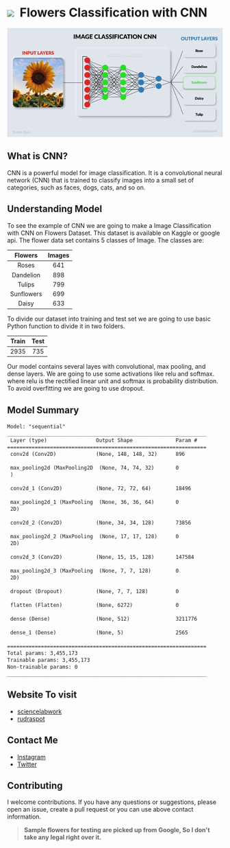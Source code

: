 
# <img src="https://media.giphy.com/media/X5PsaxTP6U3h9dUSxd/giphy.gif" width="25"/> &nbsp;Flowers Classification with CNN

<img src="CNN-preview-Image.png">

## What is CNN?

CNN is a powerful model for image classification. It is a convolutional neural network (CNN) that is trained to classify images into a small set of categories, such as faces, dogs, cats, and so on.

## Understanding Model

To see the example of CNN we are going to make a Image Classification with CNN on Flowers Dataset. This dataset is available on Kaggle or google api. The flower data set contains 5 classes of Image. The classes are:

| Flowers | Images |
|:-------:|:------:|
| Roses | 641 |
| Dandelion | 898 |
| Tulips | 799 |
| Sunflowers | 699 |
| Daisy | 633 |

To divide our dataset into training and test set we are going to use basic Python function to divide it in two folders.

| Train | Test |
|:----:|:----:|
| 2935 | 735 |

Our model contains several layes with convolutional, max pooling, and dense layers. We are going to use some activations like relu and softmax. where relu is the rectified linear unit and softmax is probability distribution. To avoid overfitting we are going to use dropout.

## Model Summary
```
Model: "sequential"
_________________________________________________________________
 Layer (type)                Output Shape              Param #   
=================================================================
 conv2d (Conv2D)             (None, 148, 148, 32)      896       
                                                                 
 max_pooling2d (MaxPooling2D  (None, 74, 74, 32)       0         
 )                                                               
                                                                 
 conv2d_1 (Conv2D)           (None, 72, 72, 64)        18496     
                                                                 
 max_pooling2d_1 (MaxPooling  (None, 36, 36, 64)       0         
 2D)                                                             
                                                                 
 conv2d_2 (Conv2D)           (None, 34, 34, 128)       73856     
                                                                 
 max_pooling2d_2 (MaxPooling  (None, 17, 17, 128)      0         
 2D)                                                             
                                                                 
 conv2d_3 (Conv2D)           (None, 15, 15, 128)       147584    
                                                                 
 max_pooling2d_3 (MaxPooling  (None, 7, 7, 128)        0         
 2D)                                                             
                                                                 
 dropout (Dropout)           (None, 7, 7, 128)         0         
                                                                 
 flatten (Flatten)           (None, 6272)              0         
                                                                 
 dense (Dense)               (None, 512)               3211776   
                                                                 
 dense_1 (Dense)             (None, 5)                 2565      
                                                                 
=================================================================
Total params: 3,455,173
Trainable params: 3,455,173
Non-trainable params: 0
_________________________________________________________________
```

## Website To visit

* [sciencelabwork](http://www.sciencelabwork.cf) <br>
* [rudraspot](http://rudraspot.me)

## Contact Me

* [Instagram](https://www.instagram.com/rudra_shah_) <br>
* [Twitter](https://www.twitter.com/labworkscience)

## Contributing

I welcome contributions. If you have any questions or suggestions, please open an issue, create a pull request or you can use above contact information.

> **Sample flowers for testing are picked up from Google, So I don't take any legal right over it.**